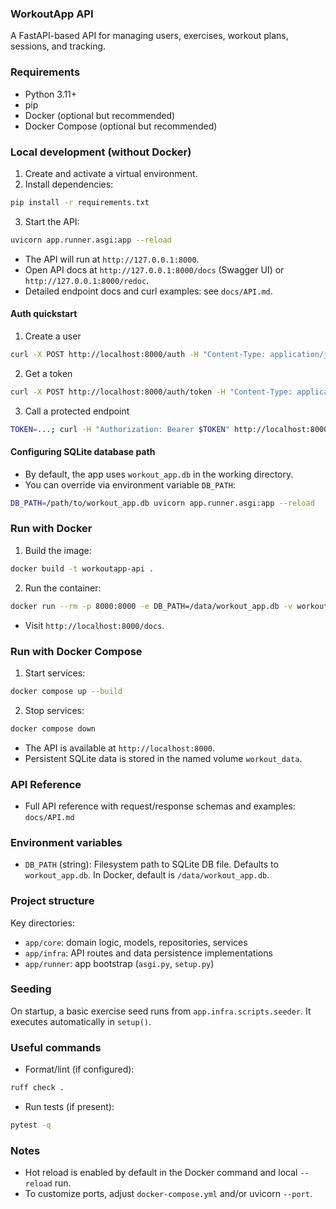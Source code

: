 ### WorkoutApp API

A FastAPI-based API for managing users, exercises, workout plans, sessions, and tracking.

### Requirements
- Python 3.11+
- pip
- Docker (optional but recommended)
- Docker Compose (optional but recommended)

### Local development (without Docker)
1. Create and activate a virtual environment.
2. Install dependencies:
```bash
pip install -r requirements.txt
```
3. Start the API:
```bash
uvicorn app.runner.asgi:app --reload
```
- The API will run at `http://127.0.0.1:8000`.
- Open API docs at `http://127.0.0.1:8000/docs` (Swagger UI) or `http://127.0.0.1:8000/redoc`.
- Detailed endpoint docs and curl examples: see `docs/API.md`.

#### Auth quickstart
1. Create a user
```bash
curl -X POST http://localhost:8000/auth -H "Content-Type: application/json" -d '{"username":"u","password":"p"}'
```
2. Get a token
```bash
curl -X POST http://localhost:8000/auth/token -H "Content-Type: application/x-www-form-urlencoded" -d "username=u&password=p"
```
3. Call a protected endpoint
```bash
TOKEN=...; curl -H "Authorization: Bearer $TOKEN" http://localhost:8000/workout_plan
```

#### Configuring SQLite database path
- By default, the app uses `workout_app.db` in the working directory.
- You can override via environment variable `DB_PATH`:
```bash
DB_PATH=/path/to/workout_app.db uvicorn app.runner.asgi:app --reload
```

### Run with Docker
1. Build the image:
```bash
docker build -t workoutapp-api .
```
2. Run the container:
```bash
docker run --rm -p 8000:8000 -e DB_PATH=/data/workout_app.db -v workout_data:/data workoutapp-api
```
- Visit `http://localhost:8000/docs`.

### Run with Docker Compose
1. Start services:
```bash
docker compose up --build
```
2. Stop services:
```bash
docker compose down
```

- The API is available at `http://localhost:8000`.
- Persistent SQLite data is stored in the named volume `workout_data`.

### API Reference
- Full API reference with request/response schemas and examples: `docs/API.md`

### Environment variables
- `DB_PATH` (string): Filesystem path to SQLite DB file. Defaults to `workout_app.db`. In Docker, default is `/data/workout_app.db`.

### Project structure
Key directories:
- `app/core`: domain logic, models, repositories, services
- `app/infra`: API routes and data persistence implementations
- `app/runner`: app bootstrap (`asgi.py`, `setup.py`)

### Seeding
On startup, a basic exercise seed runs from `app.infra.scripts.seeder`. It executes automatically in `setup()`.

### Useful commands
- Format/lint (if configured):
```bash
ruff check .
```
- Run tests (if present):
```bash
pytest -q
```

### Notes
- Hot reload is enabled by default in the Docker command and local `--reload` run.
- To customize ports, adjust `docker-compose.yml` and/or uvicorn `--port`.

